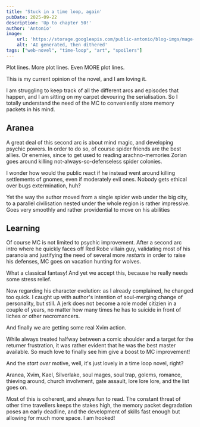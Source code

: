 ```yaml
---
title: 'Stuck in a time loop, again'
pubDate: 2025-09-22
description: 'Up to chapter 50!'
author: 'Antonio'
image:
    url: 'https://storage.googleapis.com/public-antonio/blog-imgs/mage-girl.jpg'
    alt: 'AI generated, then dithered'
tags: ["web-novel", "time-loop", "art", "spoilers"]
---
```


Plot lines. 
More plot lines. 
Even MORE plot lines. 

This is my current opinion of the novel, and I am loving it. 

I am struggling to keep track of all the different arcs and episodes that happen, and I am sitting on my carpet devouring the serialisation. So I totally understand the need of the MC to conveniently store memory packets in his mind. 

## Aranea

A great deal of this second arc is about mind magic, and developing psychic powers. 
In order to do so, of course spider friends are the best allies. Or enemies, since to get used to reading arachno-memories Zorian goes around killing not-always-so-defenseless spider colonies. 

I wonder how would the public react if he instead went around killing settlements of gnomes, even if moderately evil ones. Nobody gets ethical over bugs extermination, huh?

Yet the way the author moved from a single spider web under the big city, to a parallel civilisation nested under the whole region is rather impressive. Goes very smoothly and rather providential to move on his abilities

## Learning

Of course MC is not limited to psychic improvement. After a second arc intro where he quickly faces off Red Robe villain guy, validating most of his paranoia and justifying the need of several more _restarts_ in order to raise his defenses, MC goes on vacation hunting for wolves.

What a classical fantasy! And yet we accept this, because he really needs some stress relief. 

Now regarding his character evolution: as I already complained, he changed too quick. I caught up with author's intention of soul-merging change of personality, but still. A jerk does not become a role model citizien in a couple of years, no matter how many times he has to suicide in front of liches or other necromancers. 

And finally we are getting some real Xvim action. 

While always treated halfway between a comic shoulder and a target for the returner frustration, it was rather evident that he was the best master available. So much love to finally see him give a boost to MC improvement! 

And the _start over_ motive, well, it's just lovely in a time loop novel, right?



Aranea, Xvim, Kael, Silverlake, soul mages, soul trap, golems, romance, thieving around, church involvment, gate assault, lore lore lore, and the list goes on.

Most of this is coherent, and always fun to read. The constant threat of other time travellers keeps the stakes high, the memory packet degradation poses an early deadline, and the development of skills fast enough but allowing for much more space. I am hooked!